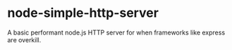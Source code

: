 # node-simple-http-server
A basic performant node.js HTTP server for when frameworks like express are overkill.

